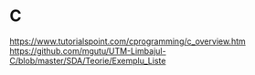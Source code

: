 # C
https://www.tutorialspoint.com/cprogramming/c_overview.htm
https://github.com/mgutu/UTM-Limbajul-C/blob/master/SDA/Teorie/Exemplu_Liste
